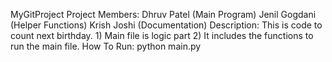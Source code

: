 MyGitProject
Project Members:
Dhruv Patel (Main Program)
Jenil Gogdani (Helper Functions)
Krish Joshi (Documentation)
Description:
This is code to count next birthday. 1) Main file is logic part 2) It includes the functions to run the main file.
How To Run:
python main.py
